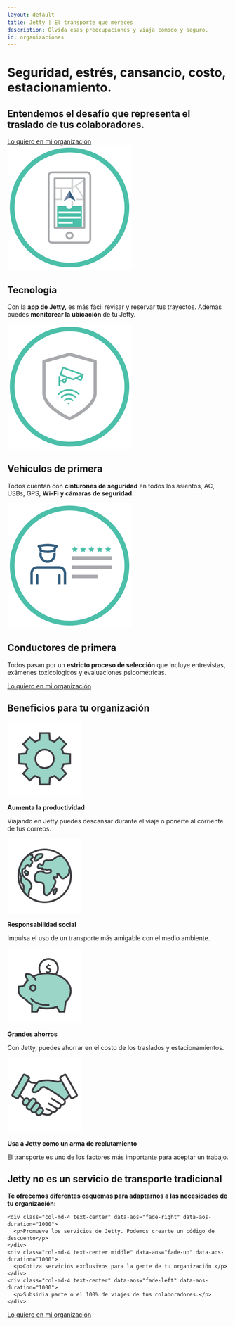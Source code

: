 ```yaml
---
layout: default
title: Jetty | El transporte que mereces
description: Olvida esas preocupaciones y viaja cómodo y seguro.
id: organizaciones
---
```


<div class="header-organizaciones">
  <div class="container header-content-organizaciones">
    <div class="row">
      <div class="col-md-8" data-aos="fade-left" data-aos-easing="ease-out-sine" data-aos-duration="1000">
        <h1>Seguridad, estrés, cansancio, costo, estacionamiento.</h1>
        <h2>Entendemos el desafío que representa el traslado de tus colaboradores.</h2>
        <a class="typeform-share btn btn-default btn-gray" href="https://cledestino.typeform.com/to/XE4Rwj" data-mode="1" target="_blank">Lo quiero en mi organización</a>
      </div>
      <div class="col-md-4"></div>
    </div>
  </div>
</div>

<div class="container valor">
  <div class="row">
    <div class="col-md-4">
      <div class="text-center">
        <img src="img/icon-tecnologia.svg" alt="Jetty, Tecnología">
        <h2>Tecnología</h2>
      </div>
      <p>Con la <b>app de Jetty,</b> es más fácil revisar y reservar tus trayectos. Además puedes <b>monitorear la ubicación</b> de tu Jetty.</p>
    </div>
    <div class="col-md-4">
      <div class="text-center">
        <img src="img/icon-seguridad.svg">
        <h2>Vehículos de primera</h2>
      </div>
      <p>Todos cuentan con <b>cinturones de seguridad</b> en todos los asientos, AC, USBs, GPS, <b>Wi-Fi y cámaras de seguridad.</b></p>
    </div>
    <div class="col-md-4">
      <div class="text-center">
        <img src="img/icon-choferes.svg">
        <h2>Conductores de primera</h2>
      </div>
      <p>Todos pasan por un <b>estricto proceso de selección</b> que incluye entrevistas, exámenes toxicológicos y evaluaciones psicométricas.</p>
    </div>
    <div class="col-md-12 text-center">
      <a class="typeform-share btn btn-default btn-gray" href="https://cledestino.typeform.com/to/XE4Rwj" data-mode="1" target="_blank">Lo quiero en mi organización</a>
    </div>
  </div>
</div>

<div class="container porque-content">
  <div class="row">
    <div class="col-md-12 text-center porque-title" data-aos="fade-up">
      <h2>Beneficios para tu organización</h2>
    </div>
  </div>

  <div class="row cuatro-puntos">
    <div class="col-md-3 porque text-center" data-aos="fade-up" data-aos-duration="200">
      <img src="img/engrane.svg">
      <p><strong>Aumenta la productividad</strong></p>
      <p>Viajando en Jetty puedes descansar durante el viaje o ponerte al corriente de tus correos.</p>
    </div>
    <div class="col-md-3 porque text-center" data-aos="fade-up" data-aos-duration="300">
      <img src="img/mundo.svg">
      <p><strong>Responsabilidad social</strong></p>
      <p>Impulsa el uso de un transporte más amigable con el medio ambiente.</p>
    </div>
    <div class="col-md-3 porque text-center" data-aos="fade-up" data-aos-duration="400">
      <img src="img/alcancia.svg">
      <p><strong>Grandes ahorros</strong></p>
      <p>Con Jetty, puedes ahorrar en el costo de los traslados y estacionamientos.</p>
    </div>
    <div class="col-md-3 porque text-center" data-aos="fade-up" data-aos-duration="500">
      <img src="img/manos.svg">
      <p><strong>Usa a Jetty como un arma de reclutamiento</strong></p>
      <p>El transporte es uno de los factores más importante para aceptar un trabajo.</p>
    </div>
  </div>

  <div class="row tres-puntos">
    <div class="col-md-12 text-center tres-puntos-title" data-aos="fade-up" data-aos-duration="1000">
      <h2>Jetty no es un servicio de transporte tradicional</h2>
      <p class="lead">
        <b>Te ofrecemos diferentes esquemas para adaptarnos a las necesidades de tu organización:</b>
      </p>
    </div>

    <div class="col-md-4 text-center" data-aos="fade-right" data-aos-duration="1000">
      <p>Promueve los servicios de Jetty. Podemos crearte un código de descuento</p>
    </div>
    <div class="col-md-4 text-center middle" data-aos="fade-up" data-aos-duration="1000">
      <p>Cotiza servicios exclusivos para la gente de tu organización.</p>
    </div>
    <div class="col-md-4 text-center" data-aos="fade-left" data-aos-duration="1000">
      <p>Subsidia parte o el 100% de viajes de tus colaboradores.</p>
    </div>
  </div>

  <div class="row tres-puntos">
    <div class="col-md-12 text-center" data-aos="fade-up">
      <a class="typeform-share btn btn-default btn-gray" href="https://cledestino.typeform.com/to/XE4Rwj" data-mode="1" target="_blank">Lo quiero en mi organización</a>
    </div>
  </div>
</div>

